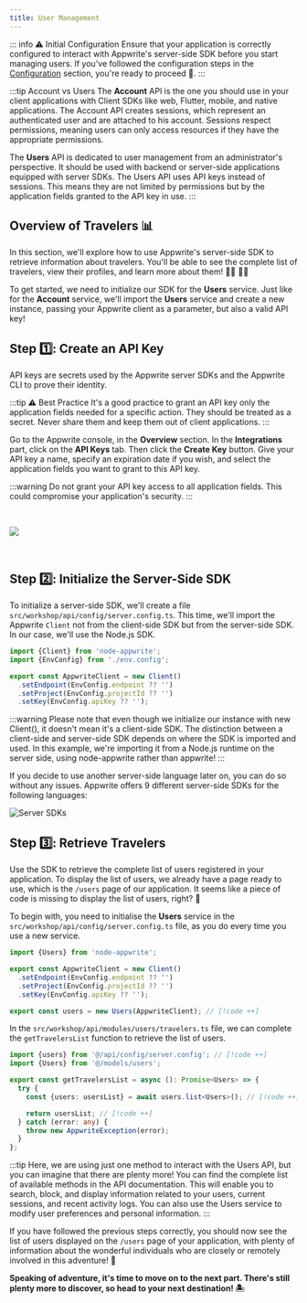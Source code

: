 ```yaml
---
title: User Management
---
```


<Documentation link="https://appwrite.io/docs/references/cloud/server-nodejs/users"></Documentation>

<Hero
title="User Management 🧭"
image="/assets/workshop/authentication/house-end.jpeg"
description="Welcome to the top of the island, at the Traveler's Inn! Here, you'll get a comprehensive overview of all
the adventurers in our island journey. With the power of Appwrite's server-side SDK, you can interact with all users,
view their information, and manage their accounts in one place. Explore this admin island to discover user management
features! 🧭"
/>

::: info ⚠️ Initial Configuration
Ensure that your application is correctly configured to interact with Appwrite's server-side SDK before you start
managing users. If you've followed the configuration steps in
the [Configuration](/workshop/configuration/appwrite-configuration) section, you're ready to proceed 📝.
:::

:::tip Account vs Users
The **Account** API is the one you should use in your client applications with Client SDKs like web, Flutter, mobile,
and native applications. The Account API creates sessions, which represent an authenticated user and are attached to his
account. Sessions respect permissions, meaning users can only access resources if they have the appropriate
permissions.

The **Users** API is dedicated to user management from an administrator's perspective. It should be used with backend or
server-side applications equipped with server SDKs. The Users API uses API keys instead of sessions. This means they are
not limited by permissions but by the application fields granted to the API key in use.
:::

## Overview of Travelers 📊

In this section, we'll explore how to use Appwrite's server-side SDK to retrieve information about travelers. You'll be
able to see the complete list of travelers, view their profiles, and learn more about them! 🤜🏼 🤛🏼

To get started, we need to initialize our SDK for the **Users** service. Just like for the **Account** service, we'll
import the **Users** service and create a new instance, passing your Appwrite client as a parameter, but also a valid
API key!

## Step 1️⃣: Create an API Key

API keys are secrets used by the Appwrite server SDKs and the Appwrite CLI to prove their identity.

:::tip ⚠️ Best Practice
It's a good practice to grant an API key only the application fields needed for a specific action. They should be
treated as a secret. Never share them and keep them out of client applications.
:::

Go to the Appwrite console, in the **Overview** section. In the **Integrations** part, click on the **API Keys** tab.
Then click the **Create Key** button. Give your API key a name, specify an expiration date if you wish, and select the
application fields you want to grant to this API key.

:::warning
Do not grant your API key access to all application fields. This could compromise your application's security.
:::

<br/>

<Image src="/assets/workshop/authentication/api-keys.png" imageAlt="Console screenshot of API key section"></Image>

<br/>

## Step 2️⃣: Initialize the Server-Side SDK

To initialize a server-side SDK, we'll create a file `src/workshop/api/config/server.config.ts`. This time, we'll import
the Appwrite `Client` not from the client-side SDK but from the server-side SDK. In our case, we'll use the Node.js SDK.

<Solution>

```ts
import {Client} from 'node-appwrite';
import {EnvConfig} from './env.config';

export const AppwriteClient = new Client()
  .setEndpoint(EnvConfig.endpoint ?? '')
  .setProject(EnvConfig.projectId ?? '')
  .setKey(EnvConfig.apiKey ?? '');
```
</Solution>

:::warning
Please note that even though we initialize our instance with new Client(), it doesn't mean it's a client-side SDK. The
distinction between a client-side and server-side SDK depends on where the SDK is imported and used. In this example,
we're importing it from a Node.js runtime on the server side, using node-appwrite rather than appwrite!
:::

<InfoBonus title="8 Other Server-Side SDKs!">
If you decide to use another server-side language later on, you can do so without any issues. Appwrite offers 9 different server-side SDKs for the following languages:

![Server SDKs](/assets/workshop/authentication/server-sdks.png)

</InfoBonus>

## Step 3️⃣: Retrieve Travelers

Use the SDK to retrieve the complete list of users registered in your application. To display the list of users, we
already have a page ready to use, which is the `/users` page of our application. It seems like a piece of code is
missing
to display the list of users, right? 🤔

To begin with, you need to initialise the **Users** service in the `src/workshop/api/config/server.config.ts` file, as
you do every time you use a new service.

<Solution>

```ts
import {Users} from 'node-appwrite';

export const AppwriteClient = new Client()
  .setEndpoint(EnvConfig.endpoint ?? '')
  .setProject(EnvConfig.projectId ?? '')
  .setKey(EnvConfig.apiKey ?? '');

export const users = new Users(AppwriteClient); // [!code ++]
```

</Solution>

In the `src/workshop/api/modules/users/travelers.ts` file, we can complete the `getTravelersList` function to retrieve
the list of users.

<Solution>

```ts
import {users} from '@/api/config/server.config'; // [!code ++]
import {Users} from '@/models/users';

export const getTravelersList = async (): Promise<Users> => {
  try {
    const {users: usersList} = await users.list<Users>(); // [!code ++]

    return usersList; // [!code ++]
  } catch (error: any) {
    throw new AppwriteException(error);
  }
};
```

</Solution>

:::tip
Here, we are using just one method to interact with the Users API, but you can imagine that there are plenty more! You
can find the complete list of available methods in the API documentation. This will enable you to search, block, and
display information related to your users, current sessions, and recent activity logs. You can also use the Users
service to modify user preferences and personal information.
:::

If you have followed the previous steps correctly, you should now see the list of users displayed on the `/users` page
of
your application, with plenty of information about the wonderful individuals who are closely or remotely involved in
this adventure! 🎉

**Speaking of adventure, it's time to move on to the next part. There's still plenty more to discover, so head to your
next destination! 🏝**
